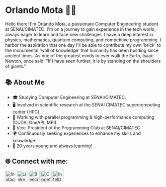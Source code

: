 # Orlando Mota 👨‍💻

Hello there! I'm Orlando Mota, a passionate Computer Engineering student at SENAI/CIMATEC. I'm on a journey to gain experience in the tech world, always eager to learn and face new challenges. I have a deep interest in physics, mathematics, quantum computing, and competitive programming. I harbor the aspiration that one day I'll be able to contribute my own 'brick' to the monumental 'wall of knowledge' that humanity has been building since ancient times. As one of the greatest minds to ever walk the Earth, Isaac Newton, once said: "If I have seen further, it is by standing on the shoulders of giants."

## 📚 About Me

- 🎓 Studying Computer Engineering at SENAI/CIMATEC.
- 🖥️ Involved in scientific research at the SENAI CIMATEC supercomputing center (HPC).
- 🚀 Working with parallel programming & high-performance computing (CUDA, OneAPI, MPI).
- 🌱 Vice-President of the Programming Club at SENAI/CIMATEC.
- 🌍 Continuously seeking experiences to enhance my skills and knowledge.
- 🎉 20 years young and always learning!

## 🌐 Connect with me:

<img align="left" alt="Instagram" width="35px" src="https://user-images.githubusercontent.com/80331468/270190543-eafb32ab-7a4e-43fd-910a-188769676a65.png"/>
<img align="left" alt="LinkedIn" width="35px" src="https://user-images.githubusercontent.com/80331468/270190539-60d7da88-5151-4841-a44b-6fad612242d8.png"/>
<img align="left" alt="Beecrowd" width="35px" src="https://user-images.githubusercontent.com/80331468/270190538-7b3fa433-c299-4909-9559-f5276c2edacb.png"/>
<img align="left" alt="Codeforces" width="35px" src="https://user-images.githubusercontent.com/80331468/270190787-e37032af-1b7a-424c-9893-00e4b305b739.png"/>
<img align="left" alt="IntelDevMesh" width="35px" src="https://user-images.githubusercontent.com/80331468/270190389-c4e28768-5ec7-436f-9a2c-e20dfb014fad.png"/>
